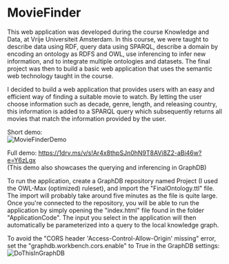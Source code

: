 # MovieFinder

This web application was developed during the course Knowledge and Data, at Vrije Universiteit Amsterdam. In this course, we were taught to describe data using RDF, query data using SPARQL, describe a domain by encoding an ontology as RDFS and OWL, use inferencing to infer new information, and to integrate multiple ontologies and datasets. The final project was then to build a basic web application that uses the semantic web technology taught in the course.

I decided to build a web application that provides users with an easy and efficient way of finding a suitable movie to watch. By letting the user choose information such as 
decade, genre, length, and releasing country, this information is added to a SPARQL query which subsequently returns all movies that match the information provided by the user.

Short demo:\
![MovieFinderDemo](https://user-images.githubusercontent.com/30833034/125934227-c12a686f-9a03-4b57-9a60-492edda44418.gif)

Full demo: https://1drv.ms/v/s!Ar4x8thpSJn0hN9T8AVi8Z2-aBi46w?e=Y6zLgx \
(This demo also showcases the querying and inferencing in GraphDB)

To run the application, create a GraphDB repository named Project (I used the OWL-Max (optimized) ruleset), and import the "FinalOntology.ttl" file. The import will probably take around five minutes as the file is quite large. Once you're connected to the repository, you will be able to run the application by simply opening the "index.html" file found in the folder "ApplicationCode". The input you select in the application will then automatically be parameterized into a query to the local knowledge graph.

To avoid the "CORS header 'Access-Control-Allow-Origin' missing" error, set the "graphdb.workbench.cors.enable" to True in the GraphDB settings:\
![DoThisInGraphDB](https://user-images.githubusercontent.com/30833034/125935861-1402609d-f2b2-4764-9419-547fe68b5d24.png)
